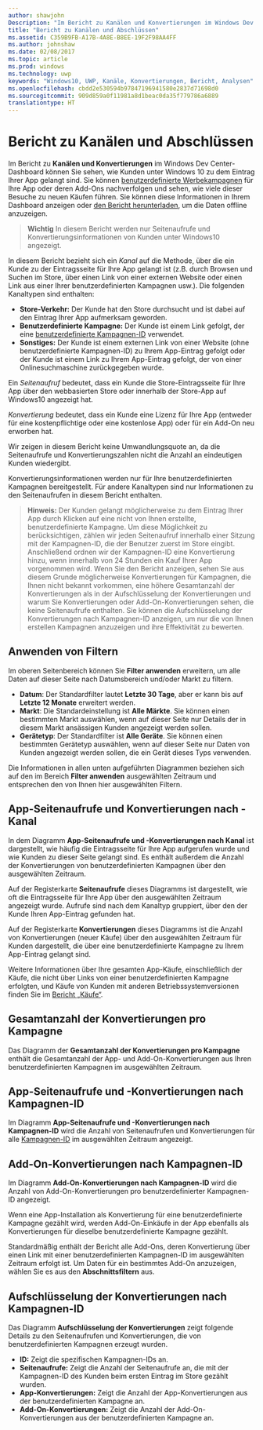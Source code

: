 ```yaml
---
author: shawjohn
Description: "Im Bericht zu Kanälen und Konvertierungen im Windows Dev Center-Dashboard können Sie sehen, wie Kunden unter Windows 10 zu dem Eintrag Ihrer App gelangt sind."
title: "Bericht zu Kanälen und Abschlüssen"
ms.assetid: C359B9FB-A17B-4A8E-B8EE-19F2F98AA4FF
ms.author: johnshaw
ms.date: 02/08/2017
ms.topic: article
ms.prod: windows
ms.technology: uwp
keywords: "Windows10, UWP, Kanäle, Konvertierungen, Bericht, Analysen"
ms.openlocfilehash: cbdd2e530594b97847196941580e2837d71698d0
ms.sourcegitcommit: 909d859a0f11981a8d1beac0da35f779786a6889
translationtype: HT
---
```

# <a name="channels-and-conversions-report"></a>Bericht zu Kanälen und Abschlüssen


Im Bericht zu **Kanälen und Konvertierungen** im Windows Dev Center-Dashboard können Sie sehen, wie Kunden unter Windows 10 zu dem Eintrag Ihrer App gelangt sind. Sie können [benutzerdefinierte Werbekampagnen](create-a-custom-app-promotion-campaign.md) für Ihre App oder deren Add-Ons nachverfolgen und sehen, wie viele dieser Besuche zu neuen Käufen führen. Sie können diese Informationen in Ihrem Dashboard anzeigen oder [den Bericht herunterladen](download-analytic-reports.md), um die Daten offline anzuzeigen.

> **Wichtig**  In diesem Bericht werden nur Seitenaufrufe und Konvertierungsinformationen von Kunden unter Windows10 angezeigt.

 

In diesem Bericht bezieht sich ein *Kanal* auf die Methode, über die ein Kunde zu der Eintragsseite für Ihre App gelangt ist (z.B. durch Browsen und Suchen im Store, über einen Link von einer externen Website oder einen Link aus einer Ihrer benutzerdefinierten Kampagnen usw.). Die folgenden Kanaltypen sind enthalten:

-   **Store-Verkehr:** Der Kunde hat den Store durchsucht und ist dabei auf den Eintrag Ihrer App aufmerksam geworden.
-   **Benutzerdefinierte Kampagne:** Der Kunde ist einem Link gefolgt, der eine [benutzerdefinierte Kampagnen-ID](create-a-custom-app-promotion-campaign.md) verwendet.
-   **Sonstiges:** Der Kunde ist einem externen Link von einer Website (ohne benutzerdefinierte Kampagnen-ID) zu Ihrem App-Eintrag gefolgt oder der Kunde ist einem Link zu Ihrem App-Eintrag gefolgt, der von einer Onlinesuchmaschine zurückgegeben wurde.

Ein *Seitenaufruf* bedeutet, dass ein Kunde die Store-Eintragsseite für Ihre App über den webbasierten Store oder innerhalb der Store-App auf Windows10 angezeigt hat.

*Konvertierung* bedeutet, dass ein Kunde eine Lizenz für Ihre App (entweder für eine kostenpflichtige oder eine kostenlose App) oder für ein Add-On neu erworben hat.

Wir zeigen in diesem Bericht keine Umwandlungsquote an, da die Seitenaufrufe und Konvertierungszahlen nicht die Anzahl an eindeutigen Kunden wiedergibt.

Konvertierungsinformationen werden nur für Ihre benutzerdefinierten Kampagnen bereitgestellt. Für andere Kanaltypen sind nur Informationen zu den Seitenaufrufen in diesem Bericht enthalten.

> **Hinweis:** Der Kunden gelangt möglicherweise zu dem Eintrag Ihrer App durch Klicken auf eine nicht von Ihnen erstellte, benutzerdefinierte Kampagne. Um diese Möglichkeit zu berücksichtigen, zählen wir jeden Seitenaufruf innerhalb einer Sitzung mit der Kampagnen-ID, die der Benutzer zuerst im Store eingibt. Anschließend ordnen wir der Kampagnen-ID eine Konvertierung hinzu, wenn innerhalb von 24 Stunden ein Kauf Ihrer App vorgenommen wird. Wenn Sie den Bericht anzeigen, sehen Sie aus diesem Grunde möglicherweise Konvertierungen für Kampagnen, die Ihnen nicht bekannt vorkommen, eine höhere Gesamtanzahl der Konvertierungen als in der Aufschlüsselung der Konvertierungen und warum Sie Konvertierungen oder Add-On-Konvertierungen sehen, die keine Seitenaufrufe enthalten. Sie können die Aufschlüsselung der Konvertierungen nach Kampagnen-ID anzeigen, um nur die von Ihnen erstellen Kampagnen anzuzeigen und ihre Effektivität zu bewerten.


## <a name="apply-filters"></a>Anwenden von Filtern


Im oberen Seitenbereich können Sie **Filter anwenden** erweitern, um alle Daten auf dieser Seite nach Datumsbereich und/oder Markt zu filtern.

-   **Datum**: Der Standardfilter lautet **Letzte 30 Tage**, aber er kann bis auf **Letzte 12 Monate** erweitert werden.
-   **Markt**: Die Standardeinstellung ist **Alle Märkte**. Sie können einen bestimmten Markt auswählen, wenn auf dieser Seite nur Details der in diesem Markt ansässigen Kunden angezeigt werden sollen.
-   **Gerätetyp**: Der Standardfilter ist **Alle Geräte**. Sie können einen bestimmten Gerätetyp auswählen, wenn auf dieser Seite nur Daten von Kunden angezeigt werden sollen, die ein Gerät dieses Typs verwenden.

Die Informationen in allen unten aufgeführten Diagrammen beziehen sich auf den im Bereich **Filter anwenden** ausgewählten Zeitraum und entsprechen den von Ihnen hier ausgewählten Filtern.

## <a name="app-page-views-and-conversions-by-channel"></a>App-Seitenaufrufe und Konvertierungen nach -Kanal


In dem Diagramm **App-Seitenaufrufe und -Konvertierungen nach Kanal** ist dargestellt, wie häufig die Eintragsseite für Ihre App aufgerufen wurde und wie Kunden zu dieser Seite gelangt sind. Es enthält außerdem die Anzahl der Konvertierungen von benutzerdefinierten Kampagnen über den ausgewählten Zeitraum.

Auf der Registerkarte **Seitenaufrufe** dieses Diagramms ist dargestellt, wie oft die Eintragsseite für Ihre App über den ausgewählten Zeitraum angezeigt wurde. Aufrufe sind nach dem Kanaltyp gruppiert, über den der Kunde Ihren App-Eintrag gefunden hat.

Auf der Registerkarte **Konvertierungen** dieses Diagramms ist die Anzahl von Konvertierungen (neuer Käufe) über den ausgewählten Zeitraum für Kunden dargestellt, die über eine benutzerdefinierte Kampagne zu Ihrem App-Eintrag gelangt sind.

Weitere Informationen über Ihre gesamten App-Käufe, einschließlich der Käufe, die nicht über Links von einer benutzerdefinierten Kampagne erfolgten, und Käufe von Kunden mit anderen Betriebssystemversionen finden Sie im [Bericht „Käufe“](acquisitions-report.md).

 

## <a name="total-campaign-conversions"></a>Gesamtanzahl der Konvertierungen pro Kampagne


Das Diagramm der **Gesamtanzahl der Konvertierungen pro Kampagne** enthält die Gesamtanzahl der App- und Add-On-Konvertierungen aus Ihren benutzerdefinierten Kampagnen im ausgewählten Zeitraum.

## <a name="app-page-views-and-conversions-by-campaign-id"></a>App-Seitenaufrufe und -Konvertierungen nach Kampagnen-ID


Im Diagramm **App-Seitenaufrufe und -Konvertierungen nach Kampagnen-ID** wird die Anzahl von Seitenaufrufen und Konvertierungen für alle [Kampagnen-ID](create-a-custom-app-promotion-campaign.md) im ausgewählten Zeitraum angezeigt.

##  <a name="add-on-conversions-by-campaign-id"></a>Add-On-Konvertierungen nach Kampagnen-ID


Im Diagramm **Add-On-Konvertierungen nach Kampagnen-ID** wird die Anzahl von Add-On-Konvertierungen pro benutzerdefinierter Kampagnen-ID angezeigt.

Wenn eine App-Installation als Konvertierung für eine benutzerdefinierte Kampagne gezählt wird, werden Add-On-Einkäufe in der App ebenfalls als Konvertierungen für dieselbe benutzerdefinierte Kampagne gezählt.

Standardmäßig enthält der Bericht alle Add-Ons, deren Konvertierung über einen Link mit einer benutzerdefinierten Kampagnen-ID im ausgewählten Zeitraum erfolgt ist. Um Daten für ein bestimmtes Add-On anzuzeigen, wählen Sie es aus den **Abschnittsfiltern** aus.

## <a name="conversions-breakdown-by-campaign-id"></a>Aufschlüsselung der Konvertierungen nach Kampagnen-ID


Das Diagramm **Aufschlüsselung der Konvertierungen** zeigt folgende Details zu den Seitenaufrufen und Konvertierungen, die von benutzerdefinierten Kampagnen erzeugt wurden.

-   **ID:** Zeigt die spezifischen Kampagnen-IDs an.
-   **Seitenaufrufe:** Zeigt die Anzahl der Seitenaufrufe an, die mit der Kampagnen-ID des Kunden beim ersten Eintrag im Store gezählt wurden.
-   **App-Konvertierungen:** Zeigt die Anzahl der App-Konvertierungen aus der benutzerdefinierten Kampagne an.
-   **Add-On-Konvertierungen:** Zeigt die Anzahl der Add-On-Konvertierungen aus der benutzerdefinierten Kampagne an.


 

 
